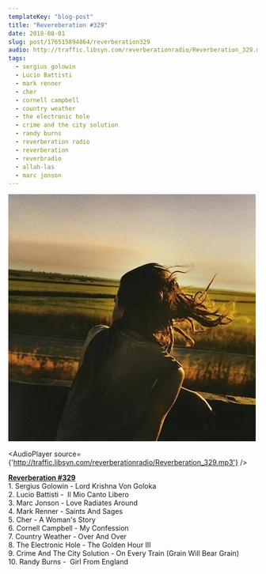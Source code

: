 ```yaml
---
templateKey: "blog-post"
title: "Revereberation #329"
date: 2018-08-01
slug: post/176515894864/reverberation329
audio: http://traffic.libsyn.com/reverberationradio/Reverberation_329.mp3
tags:
  - sergius golowin
  - Lucio Battisti
  - mark renner
  - cher
  - cornell campbell
  - country weather
  - the electronic hole
  - crime and the city solution
  - randy burns
  - reverberation radio
  - reverberation
  - reverbradio
  - allah-las
  - marc jonson
---
```


![Revereberation #329](../images/4a653dd780f4808b9f9485a63ea6e16c514eff045f84a149d6aa5b6dcfa6b82f.jpg)

<AudioPlayer source={'http://traffic.libsyn.com/reverberationradio/Reverberation_329.mp3'} />

<p><a href="http://traffic.libsyn.com/reverberationradio/Reverberation_329.mp3"><b>Reverberation #329</b></a><b><br /></b>1. Sergius Golowin - Lord Krishna Von Goloka<br />2. Lucio Battisti - &nbsp;Il Mio Canto Libero<br />3. Marc Jonson - Love Radiates Around<br />4. Mark Renner - Saints And Sages<br />5. Cher - A Woman's Story<br />6. Cornell Campbell - My Confession<br />7. Country Weather - Over And Over<br />8. The Electronic Hole - The Golden Hour III<br />9. Crime And The City Solution - On Every Train (Grain Will Bear Grain)<br />10. Randy Burns - &nbsp;Girl From England</p>
